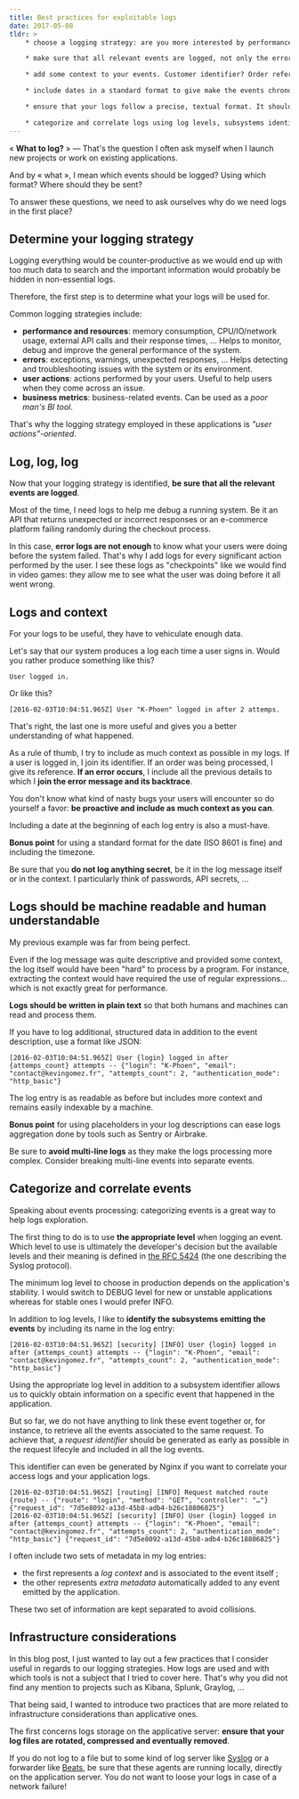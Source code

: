 ```yaml
---
title: Best practices for exploitable logs
date: 2017-05-08
tldr: >
    * choose a logging strategy: are you more interested by performance, user actions or business metrics?

    * make sure that all relevant events are logged, not only the errors!

    * add some context to your events. Customer identifier? Order reference? Anything that might prove useful is appreciated.

    * include dates in a standard format to give make the events chronology explicit.

    * ensure that your logs follow a precise, textual format. It should be easily understandable by both humans and machines.

    * categorize and correlate logs using log levels, subsystems identifiers and request identifiers.
---
```


« **What to log?** » — That's the question I often ask myself when I launch new
projects or work on existing applications.

And by « what », I mean which events should be logged? Using which format? Where
should they be sent?

To answer these questions, we need to ask ourselves why do we need logs in the
first place?

<!--more-->

## Determine your logging strategy

Logging everything would be counter-productive as we would end up with too much
data to search and the important information would probably be hidden in
non-essential logs.

Therefore, the first step is to determine what your logs will be used for.

Common logging strategies include:

* **performance and resources**: memory consumption, CPU/IO/network usage,
  external API calls and their response times, …
  Helps to monitor, debug and improve the general performance of the system.
* **errors**: exceptions, warnings, unexpected responses, …
  Helps detecting and troubleshooting issues with the system or its environment.
* **user actions**: actions performed by your users.
  Useful to help users when they come across an issue.
* **business metrics**: business-related events.
  Can be used as a _poor man's BI tool_.

That's why the logging strategy employed in these applications is
_"user actions"-oriented_.

## Log, log, log

Now that your logging strategy is identified, **be sure that all the relevant
events are logged**.

Most of the time, I need logs to help me debug a running system. Be it an API
that returns unexpected or incorrect responses or an e-commerce platform failing
randomly during the checkout process.

In this case, **error logs are not enough** to know what your users were doing
before the system failed. That's why I add logs for every significant action
performed by the user. I see these logs as "checkpoints" like we would find in
video games: they allow me to see what the user was doing before it all went
wrong.

## Logs and context

For your logs to be useful, they have to vehiculate enough data.

Let's say that our system produces a log each time a user signs in. Would you
rather produce something like this?

```
User logged in.
```

Or like this?

```
[2016-02-03T10:04:51.965Z] User "K-Phoen" logged in after 2 attemps.
```

That's right, the last one is more useful and gives you a better understanding
of what happened.

As a rule of thumb, I try to include as much context as possible in my logs. If
a user is logged in, I join its identifier. If an order was being processed, I
give its reference. **If an error occurs**, I include all the previous details
to which I **join the error message and its backtrace**.

You don't know what kind of nasty bugs your users will encounter so do yourself
a favor: **be proactive and include as much context as you can**.

Including a date at the beginning of each log entry is also a must-have.

**Bonus point** for using a standard format for the date (ISO 8601 is fine) and
including the timezone.

Be sure that you **do not log anything secret**, be it in the log message itself
or in the context. I particularly think of passwords, API secrets, …

## Logs should be machine readable and human understandable

My previous example was far from being perfect.

Even if the log message was quite descriptive and provided some context, the log
itself would have been "hard" to process by a program.
For instance, extracting the context would have required the use of regular
expressions… which is not exactly great for performance.

**Logs should be written in plain text** so that both humans and machines can
read and process them.

If you have to log additional, structured data in addition to the event
description, use a format like JSON:

```
[2016-02-03T10:04:51.965Z] User {login} logged in after {attemps_count} attempts -- {"login": "K-Phoen", "email": "contact@kevingomez.fr", "attempts_count": 2, "authentication_mode": "http_basic"}
```

The log entry is as readable as before but includes more context and remains
easily indexable by a machine.

**Bonus point** for using placeholders in your log descriptions can ease logs
aggregation done by tools such as Sentry or Airbrake.

Be sure to **avoid multi-line logs** as they make the logs processing more
complex. Consider breaking multi-line events into separate events.

## Categorize and correlate events

Speaking about events processing: categorizing events is a great way to help
logs exploration.

The first thing to do is to use **the appropriate level** when logging an event.
Which level to use is ultimately the developer's decision but the available
levels and their meaning is defined in [the RFC 5424](https://tools.ietf.org/html/rfc5424#page-11)
(the one describing the Syslog protocol).

The minimum log level to choose in production depends on the application's
stability. I would switch to DEBUG level for new or unstable applications
whereas for stable ones I would prefer INFO.

In addition to log levels, I like to **identify the subsystems emitting the
events** by including its name in the log entry:

```
[2016-02-03T10:04:51.965Z] [security] [INFO] User {login} logged in after {attemps_count} attempts -- {"login": "K-Phoen", "email": "contact@kevingomez.fr", "attempts_count": 2, "authentication_mode": "http_basic"}
```

Using the appropriate log level in addition to a subsystem identifier allows us
to quickly obtain information on a specific event that happened in the
application.

But so far, we do not have anything to link these event together or, for
instance, to retrieve all the events associated to the same request.
To achieve that, a _request identifier_ should be generated as early as possible
in the request lifecyle and included in all the log events.

This identifier can even be generated by Nginx if you want to correlate your
access logs and your application logs.

```
[2016-02-03T10:04:51.965Z] [routing] [INFO] Request matched route {route} -- {"route": "login", "method": "GET", "controller": "…"} {"request_id": "7d5e8092-a13d-45b8-adb4-b26c18806825"}
[2016-02-03T10:04:51.965Z] [security] [INFO] User {login} logged in after {attemps_count} attempts -- {"login": "K-Phoen", "email": "contact@kevingomez.fr", "attempts_count": 2, "authentication_mode": "http_basic"} {"request_id": "7d5e8092-a13d-45b8-adb4-b26c18806825"}
```

I often include two sets of metadata in my log entries:

* the first represents a _log context_ and is associated to the event itself ;
* the other represents _extra metadata_ automatically added to any event
  emitted by the application.

These two set of information are kept separated to avoid collisions.

## Infrastructure considerations

In this blog post, I just wanted to lay out a few practices that I consider
useful in regards to our logging strategies.
How logs are used and with which tools is not a subject that I tried to cover
here. That's why you did not find any mention to projects such as Kibana,
Splunk, Graylog, …

That being said, I wanted to introduce two practices that are more related to
infrastructure considerations than applicative ones.

The first concerns logs storage on the applicative server: **ensure that your log
files are rotated, compressed and eventually removed**.

If you do not log to a file but to some kind of log server like [Syslog](https://syslog-ng.org/)
or a forwarder like [Beats](https://www.elastic.co/products/beats), be sure that
these agents are running locally, directly on the application server. You do
not want to loose your logs in case of a network failure!
